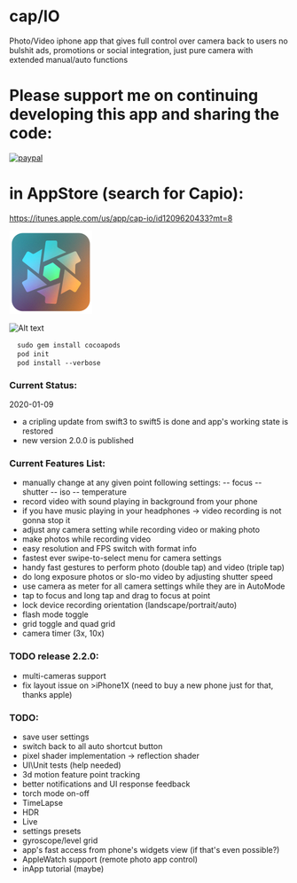 # cap/IO
Photo/Video iphone app that gives full control over camera back to users
no bulshit ads, promotions or social integration, just pure camera with extended manual/auto functions

# Please support me on continuing developing this app and sharing the code:
[![paypal](https://www.paypalobjects.com/en_US/i/btn/btn_donateCC_LG.gif)](https://www.paypal.com/cgi-bin/webscr?cmd=_donations&business=2KK97H75UCY7C&item_name=to+support+free+software+development&currency_code=USD&source=url)

# in AppStore (search for Capio):
  https://itunes.apple.com/us/app/cap-io/id1209620433?mt=8

![Alt text](/capio_ico_ArtWrk150x150.png "app_ico_art")

![Alt text](/capio.png?raw=true "in_app_screen")

```
  sudo gem install cocoapods
  pod init
  pod install --verbose
```
### Current Status:
  2020-01-09
  - a cripling update from swift3 to swift5 is done and app's working state is restored
  - new version 2.0.0 is published

### Current Features List:
  - manually change at any given point following settings:
    -- focus
    -- shutter
    -- iso
    -- temperature
  - record video with sound playing in background from your phone
  - if you have music playing in your headphones -> video recording is not gonna stop it
  - adjust any camera setting while recording video or making photo
  - make photos while recording video
  - easy resolution and FPS switch with format info
  - fastest ever swipe-to-select menu for camera settings
  - handy fast gestures to perform photo (double tap) and video (triple tap)
  - do long exposure photos or slo-mo video by adjusting shutter speed
  - use camera as meter for all camera settings while they are in AutoMode
  - tap to focus and long tap and drag to focus at point
  - lock device recording orientation (landscape/portrait/auto)
  - flash mode toggle
  - grid toggle and quad grid
  - camera timer (3x, 10x)

### TODO release 2.2.0:
  - multi-cameras support
  - fix layout issue on >iPhone1X (need to buy a new phone just  for that, thanks apple)
  
### TODO:
  - save user settings
  - switch back to all auto shortcut button
  - pixel shader implementation -> reflection shader
  - UI\Unit tests (help needed)
  - 3d motion feature point tracking
  - better notifications and UI response feedback
  - torch mode on-off
  - TimeLapse
  - HDR
  - Live
  - settings presets
  - gyroscope/level grid
  - app's fast access from phone's widgets view (if that's even possible?)
  - AppleWatch support (remote photo app control)
  - inApp tutorial (maybe)
